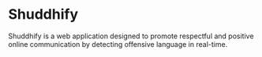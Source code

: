 # Shuddhify
Shuddhify is a web application designed to promote respectful and positive online communication by detecting offensive language in real-time.
